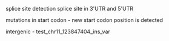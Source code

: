 splice site detection
splice site in 3'UTR and 5'UTR


mutations in start codon - new start codon position is detected


intergenic - test_chr11_123847404_ins_var
